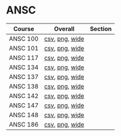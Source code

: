 # ANSC

| Course | Overall | Section |
| ------ | ------- | ------- |
| ANSC 100 | [csv](https://github.com/UCSD-Historical-Enrollment-Data/2024Spring/blob/main/overall/ANSC%20100.csv), [png](https://raw.githubusercontent.com/UCSD-Historical-Enrollment-Data/2024Spring/main/plot_overall/ANSC%20100.png), [wide](https://raw.githubusercontent.com/UCSD-Historical-Enrollment-Data/2024Spring/main/plot_overall_wide/ANSC%20100.png) |  |
| ANSC 101 | [csv](https://github.com/UCSD-Historical-Enrollment-Data/2024Spring/blob/main/overall/ANSC%20101.csv), [png](https://raw.githubusercontent.com/UCSD-Historical-Enrollment-Data/2024Spring/main/plot_overall/ANSC%20101.png), [wide](https://raw.githubusercontent.com/UCSD-Historical-Enrollment-Data/2024Spring/main/plot_overall_wide/ANSC%20101.png) |  |
| ANSC 117 | [csv](https://github.com/UCSD-Historical-Enrollment-Data/2024Spring/blob/main/overall/ANSC%20117.csv), [png](https://raw.githubusercontent.com/UCSD-Historical-Enrollment-Data/2024Spring/main/plot_overall/ANSC%20117.png), [wide](https://raw.githubusercontent.com/UCSD-Historical-Enrollment-Data/2024Spring/main/plot_overall_wide/ANSC%20117.png) |  |
| ANSC 134 | [csv](https://github.com/UCSD-Historical-Enrollment-Data/2024Spring/blob/main/overall/ANSC%20134.csv), [png](https://raw.githubusercontent.com/UCSD-Historical-Enrollment-Data/2024Spring/main/plot_overall/ANSC%20134.png), [wide](https://raw.githubusercontent.com/UCSD-Historical-Enrollment-Data/2024Spring/main/plot_overall_wide/ANSC%20134.png) |  |
| ANSC 137 | [csv](https://github.com/UCSD-Historical-Enrollment-Data/2024Spring/blob/main/overall/ANSC%20137.csv), [png](https://raw.githubusercontent.com/UCSD-Historical-Enrollment-Data/2024Spring/main/plot_overall/ANSC%20137.png), [wide](https://raw.githubusercontent.com/UCSD-Historical-Enrollment-Data/2024Spring/main/plot_overall_wide/ANSC%20137.png) |  |
| ANSC 138 | [csv](https://github.com/UCSD-Historical-Enrollment-Data/2024Spring/blob/main/overall/ANSC%20138.csv), [png](https://raw.githubusercontent.com/UCSD-Historical-Enrollment-Data/2024Spring/main/plot_overall/ANSC%20138.png), [wide](https://raw.githubusercontent.com/UCSD-Historical-Enrollment-Data/2024Spring/main/plot_overall_wide/ANSC%20138.png) |  |
| ANSC 142 | [csv](https://github.com/UCSD-Historical-Enrollment-Data/2024Spring/blob/main/overall/ANSC%20142.csv), [png](https://raw.githubusercontent.com/UCSD-Historical-Enrollment-Data/2024Spring/main/plot_overall/ANSC%20142.png), [wide](https://raw.githubusercontent.com/UCSD-Historical-Enrollment-Data/2024Spring/main/plot_overall_wide/ANSC%20142.png) |  |
| ANSC 147 | [csv](https://github.com/UCSD-Historical-Enrollment-Data/2024Spring/blob/main/overall/ANSC%20147.csv), [png](https://raw.githubusercontent.com/UCSD-Historical-Enrollment-Data/2024Spring/main/plot_overall/ANSC%20147.png), [wide](https://raw.githubusercontent.com/UCSD-Historical-Enrollment-Data/2024Spring/main/plot_overall_wide/ANSC%20147.png) |  |
| ANSC 148 | [csv](https://github.com/UCSD-Historical-Enrollment-Data/2024Spring/blob/main/overall/ANSC%20148.csv), [png](https://raw.githubusercontent.com/UCSD-Historical-Enrollment-Data/2024Spring/main/plot_overall/ANSC%20148.png), [wide](https://raw.githubusercontent.com/UCSD-Historical-Enrollment-Data/2024Spring/main/plot_overall_wide/ANSC%20148.png) |  |
| ANSC 186 | [csv](https://github.com/UCSD-Historical-Enrollment-Data/2024Spring/blob/main/overall/ANSC%20186.csv), [png](https://raw.githubusercontent.com/UCSD-Historical-Enrollment-Data/2024Spring/main/plot_overall/ANSC%20186.png), [wide](https://raw.githubusercontent.com/UCSD-Historical-Enrollment-Data/2024Spring/main/plot_overall_wide/ANSC%20186.png) |  |
